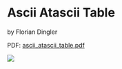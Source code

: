 # Ascii Atascii Table  
  
by Florian Dingler  
  
PDF: [ascii_atascii_table.pdf](attachments/ascii_atascii_table.pdf)  
  
![](attachments/ascii_atascii_table.png)  
  

